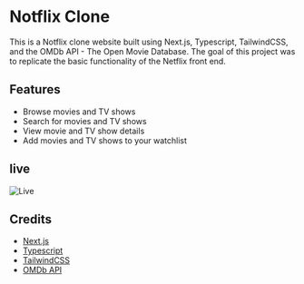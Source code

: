 # Notflix Clone

This is a Notflix clone website built using Next.js, Typescript, TailwindCSS, and the OMDb API - The Open Movie Database. The goal of this project was to replicate the basic functionality of the Netflix front end.

## Features

- Browse movies and TV shows
- Search for movies and TV shows
- View movie and TV show details
- Add movies and TV shows to your watchlist

## live

![Live](https://notflix.johncorrigan.dev)


## Credits

- [Next.js](https://nextjs.org/)
- [Typescript](https://www.typescriptlang.org/)
- [TailwindCSS](https://tailwindcss.com/)
- [OMDb API](http://www.omdbapi.com/)
